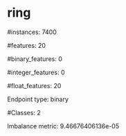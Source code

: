 # ring

#instances: 7400

#features: 20

  #binary_features: 0

  #integer_features: 0

  #float_features: 20

Endpoint type: binary

#Classes: 2

Imbalance metric: 9.46676406136e-05


